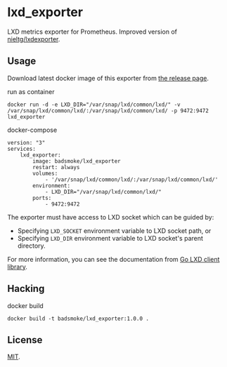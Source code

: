 # lxd_exporter



LXD metrics exporter for Prometheus. Improved version of [nieltg/lxdexporter](https://github.com/nieltg/lxd_exporter).

## Usage

Download latest docker image of this exporter from [the release page](https://github.com/nieltg/lxd_exporter/releases).

run as container
```
docker run -d -e LXD_DIR="/var/snap/lxd/common/lxd/" -v /var/snap/lxd/common/lxd/:/var/snap/lxd/common/lxd/ -p 9472:9472 lxd_exporter
```

docker-compose
```
version: "3"
services:
    lxd_exporter:
        image: badsmoke/lxd_exporter
        restart: always
        volumes:
            - '/var/snap/lxd/common/lxd/:/var/snap/lxd/common/lxd/'
        environment:
            - LXD_DIR="/var/snap/lxd/common/lxd/"
        ports:
            - 9472:9472

```

The exporter must have access to LXD socket which can be guided by:
- Specifying `LXD_SOCKET` environment variable to LXD socket path, or
- Specifying `LXD_DIR` environment variable to LXD socket's parent directory.

For more information, you can see the documentation from [Go LXD client library](https://godoc.org/github.com/lxc/lxd/client#ConnectLXDUnix).

## Hacking

docker build
```
docker build -t badsmoke/lxd_exporter:1.0.0 .

```
## License

[MIT](LICENSE).
